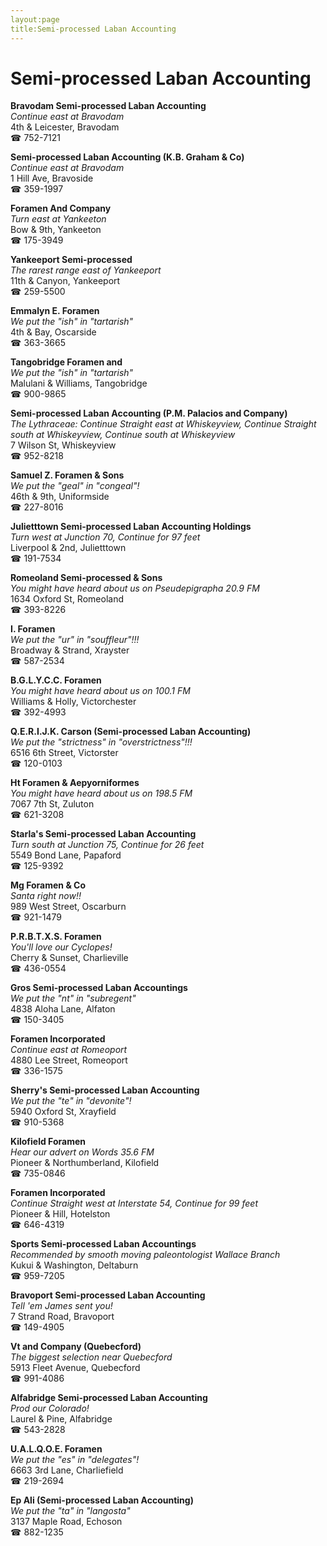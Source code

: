```yaml
---
layout:page
title:Semi-processed Laban Accounting
---
```

# Semi-processed Laban Accounting

**Bravodam Semi-processed Laban Accounting**  
_Continue east at Bravodam_  
4th & Leicester, Bravodam  
☎ 752-7121



**Semi-processed Laban Accounting (K.B. Graham & Co)**  
_Continue east at Bravodam_  
1 Hill Ave, Bravoside  
☎ 359-1997



**Foramen And Company**  
_Turn east at Yankeeton_  
Bow & 9th, Yankeeton  
☎ 175-3949



**Yankeeport Semi-processed**  
_The rarest range east of Yankeeport_  
11th & Canyon, Yankeeport  
☎ 259-5500



**Emmalyn E. Foramen**  
_We put the "ish" in "tartarish"_  
4th & Bay, Oscarside  
☎ 363-3665



**Tangobridge Foramen and**  
_We put the "ish" in "tartarish"_  
Malulani & Williams, Tangobridge  
☎ 900-9865



**Semi-processed Laban Accounting (P.M. Palacios and Company)**  
_The Lythraceae: Continue Straight east at Whiskeyview, Continue Straight south at Whiskeyview, Continue south at Whiskeyview_  
7 Wilson St, Whiskeyview  
☎ 952-8218



**Samuel Z. Foramen & Sons**  
_We put the "geal" in "congeal"!_  
46th & 9th, Uniformside  
☎ 227-8016



**Julietttown Semi-processed Laban Accounting Holdings**  
_Turn west at Junction 70, Continue for 97 feet_  
Liverpool & 2nd, Julietttown  
☎ 191-7534



**Romeoland Semi-processed & Sons**  
_You might have heard about us on Pseudepigrapha 20.9 FM_  
1634 Oxford St, Romeoland  
☎ 393-8226



**I. Foramen**  
_We put the "ur" in "souffleur"!!!_  
Broadway & Strand, Xrayster  
☎ 587-2534



**B.G.L.Y.C.C. Foramen**  
_You might have heard about us on 100.1 FM_  
Williams & Holly, Victorchester  
☎ 392-4993



**Q.E.R.I.J.K. Carson (Semi-processed Laban Accounting)**  
_We put the "strictness" in "overstrictness"!!!_  
6516 6th Street, Victorster  
☎ 120-0103



**Ht Foramen & Aepyorniformes**  
_You might have heard about us on 198.5 FM_  
7067 7th St, Zuluton  
☎ 621-3208



**Starla's Semi-processed Laban Accounting**  
_Turn south at Junction 75, Continue for 26 feet_  
5549 Bond Lane, Papaford  
☎ 125-9392



**Mg Foramen & Co**  
_Santa right now!!_  
989 West Street, Oscarburn  
☎ 921-1479



**P.R.B.T.X.S. Foramen**  
_You'll love our Cyclopes!_  
Cherry & Sunset, Charlieville  
☎ 436-0554



**Gros Semi-processed Laban Accountings**  
_We put the "nt" in "subregent"_  
4838 Aloha Lane, Alfaton  
☎ 150-3405



**Foramen Incorporated**  
_Continue east at Romeoport_  
4880 Lee Street, Romeoport  
☎ 336-1575



**Sherry's Semi-processed Laban Accounting**  
_We put the "te" in "devonite"!_  
5940 Oxford St, Xrayfield  
☎ 910-5368



**Kilofield Foramen**  
_Hear our advert on Words 35.6 FM_  
Pioneer & Northumberland, Kilofield  
☎ 735-0846



**Foramen Incorporated**  
_Continue Straight west at Interstate 54, Continue for 99 feet_  
Pioneer & Hill, Hotelston  
☎ 646-4319



**Sports Semi-processed Laban Accountings**  
_Recommended by smooth moving paleontologist Wallace Branch_  
Kukui & Washington, Deltaburn  
☎ 959-7205



**Bravoport Semi-processed Laban Accounting**  
_Tell 'em James sent you!_  
7 Strand Road, Bravoport  
☎ 149-4905



**Vt and Company (Quebecford)**  
_The biggest selection near Quebecford_  
5913 Fleet Avenue, Quebecford  
☎ 991-4086



**Alfabridge Semi-processed Laban Accounting**  
_Prod our Colorado!_  
Laurel & Pine, Alfabridge  
☎ 543-2828



**U.A.L.Q.O.E. Foramen**  
_We put the "es" in "delegates"!_  
6663 3rd Lane, Charliefield  
☎ 219-2694



**Ep Ali (Semi-processed Laban Accounting)**  
_We put the "ta" in "langosta"_  
3137 Maple Road, Echoson  
☎ 882-1235



